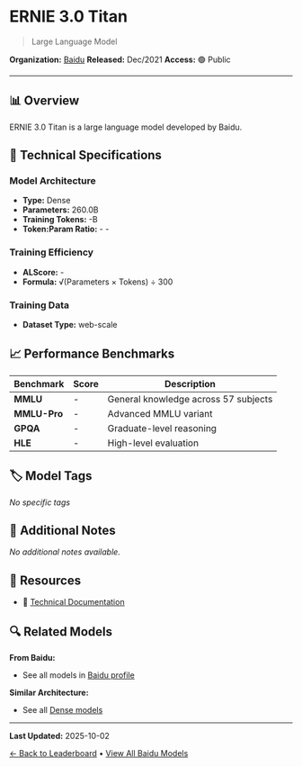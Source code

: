 # ERNIE 3.0 Titan

> Large Language Model

**Organization:** [Baidu](../../labs/baidu.md)
**Released:** Dec/2021
**Access:** 🟢 Public

---

## 📊 Overview

ERNIE 3.0 Titan is a large language model developed by Baidu.

## 🔧 Technical Specifications

### Model Architecture
- **Type:** Dense
- **Parameters:** 260.0B
- **Training Tokens:** -B
- **Token:Param Ratio:** - -

### Training Efficiency
- **ALScore:** -
- **Formula:** √(Parameters × Tokens) ÷ 300

### Training Data
- **Dataset Type:** web-scale

## 📈 Performance Benchmarks

| Benchmark | Score | Description |
|-----------|-------|-------------|
| **MMLU** | - | General knowledge across 57 subjects |
| **MMLU-Pro** | - | Advanced MMLU variant |
| **GPQA** | - | Graduate-level reasoning |
| **HLE** | - | High-level evaluation |

## 🏷️ Model Tags

_No specific tags_

## 📝 Additional Notes

_No additional notes available._

## 🔗 Resources

- 📄 [Technical Documentation](https://arxiv.org/abs/2112.12731)

## 🔍 Related Models

**From Baidu:**
- See all models in [Baidu profile](../../labs/baidu.md)

**Similar Architecture:**
- See all [Dense models](../../architectures/dense.md)

---

**Last Updated:** 2025-10-02

[← Back to Leaderboard](../../README.md) • [View All Baidu Models](../../labs/baidu.md)
